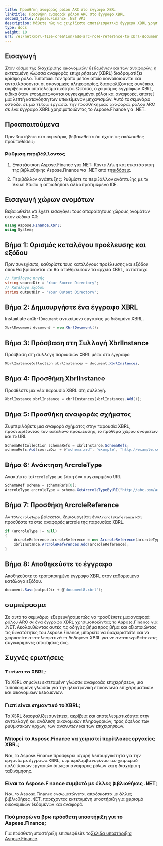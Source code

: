 ```yaml
---
title: Προσθήκη αναφοράς ρόλου ARC στο έγγραφο XBRL
linktitle: Προσθήκη αναφοράς ρόλου ARC στο έγγραφο XBRL
second_title: Aspose.Finance .NET API
description: Μάθετε πώς να χειρίζεστε αποτελεσματικά έγγραφα XBRL χρησιμοποιώντας το Aspose.Finance για .NET. Προσθέστε αναφορές ρόλων ARC χωρίς κόπο με καθοδήγηση βήμα προς βήμα.
type: docs
weight: 10
url: /el/net/xbrl-file-creation/add-arc-role-reference-to-xbrl-document/
---
```

## Εισαγωγή
Στον κόσμο της διαχείρισης οικονομικών δεδομένων και των αναφορών, η εκτεταμένη γλώσσα αναφοράς επιχειρήσεων (XBRL) διαδραματίζει κρίσιμο ρόλο. Τυποποιεί τον τρόπο με τον οποίο κοινοποιούνται και ανταλλάσσονται οι οικονομικές πληροφορίες, διασφαλίζοντας συνέπεια, ακρίβεια και αποτελεσματικότητα. Ωστόσο, ο χειρισμός εγγράφων XBRL, ειδικά όταν ενσωματώνονται συγκεκριμένοι ρόλοι και αναφορές, απαιτεί μια λεπτή κατανόηση των υποκείμενων μηχανισμών. Αυτό το σεμινάριο εστιάζει σε μια τέτοια εργασία: την προσθήκη μιας αναφοράς ρόλου ARC σε ένα έγγραφο XBRL χρησιμοποιώντας το Aspose.Finance για .NET.
## Προαπαιτούμενα
Πριν βουτήξετε στο σεμινάριο, βεβαιωθείτε ότι έχετε τις ακόλουθες προϋποθέσεις:
### Ρύθμιση περιβάλλοντος
1.  Εγκατάσταση Aspose.Finance για .NET: Κάντε λήψη και εγκατάσταση της βιβλιοθήκης Aspose.Finance για .NET από τη[εκδόσεις](https://releases.aspose.com/finance/net/).
   
2. Περιβάλλον ανάπτυξης: Ρυθμίστε το περιβάλλον ανάπτυξης με το Visual Studio ή οποιοδήποτε άλλο προτιμώμενο IDE.
## Εισαγωγή χώρων ονομάτων
Βεβαιωθείτε ότι έχετε εισαγάγει τους απαραίτητους χώρους ονομάτων στον κώδικα C#:
```csharp
using Aspose.Finance.Xbrl;
using System;
```
## Βήμα 1: Ορισμός καταλόγου προέλευσης και εξόδου
Πριν συνεχίσετε, καθορίστε τους καταλόγους προέλευσης και εξόδου όπου θα βρίσκονται και θα αποθηκευτούν τα αρχεία XBRL, αντίστοιχα.
```csharp
// Κατάλογος πηγής
string sourceDir = "Your Source Directory";
// Κατάλογο εξόδου
string outputDir = "Your Output Directory";
```
## Βήμα 2: Δημιουργήστε ένα έγγραφο XBRL
 Instantiate an`XbrlDocument` αντικείμενο εργασίας με δεδομένα XBRL.
```csharp
XbrlDocument document = new XbrlDocument();
```
## Βήμα 3: Πρόσβαση στη Συλλογή XbrlInstance
Πρόσβαση στη συλλογή παρουσιών XBRL μέσα στο έγγραφο.
```csharp
XbrlInstanceCollection xbrlInstances = document.XbrlInstances;
```
## Βήμα 4: Προσθήκη XbrlInstance
Προσθέστε μια νέα παρουσία XBRL στη συλλογή.
```csharp
XbrlInstance xbrlInstance = xbrlInstances[xbrlInstances.Add()];
```
## Βήμα 5: Προσθήκη αναφοράς σχήματος
Συμπεριλάβετε μια αναφορά σχήματος στην παρουσία XBRL, προσδιορίζοντας τον κατάλογο προέλευσης, το πρόθεμα χώρου ονομάτων και το URI.
```csharp
SchemaRefCollection schemaRefs = xbrlInstance.SchemaRefs;
schemaRefs.Add(sourceDir + @"schema.xsd", "example", "http://example.com/xbrl/taxonomy");
```
## Βήμα 6: Ανάκτηση ArcroleType
 Ανακτήστε το`ArcroleType` με βάση ένα συγκεκριμένο URI.
```csharp
SchemaRef schema = schemaRefs[0];
ArcroleType arcroleType = schema.GetArcroleTypeByURI("http://abc.com/arcrole/footnote-test");
```
## Βήμα 7: Προσθήκη ArcroleReference
 Αν το`ArcroleType` βρίσκεται, δημιουργείται ένα`ArcroleReference` και προσθέστε το στις αναφορές arcrole της παρουσίας XBRL.
```csharp
if (arcroleType != null)
{
    ArcroleReference arcroleReference = new ArcroleReference(arcroleType);
    xbrlInstance.ArcroleReferences.Add(arcroleReference);
}
```
## Βήμα 8: Αποθηκεύστε το έγγραφο
Αποθηκεύστε το τροποποιημένο έγγραφο XBRL στον καθορισμένο κατάλογο εξόδου.
```csharp
document.Save(outputDir + @"document8.xbrl");
```
## συμπέρασμα
Σε αυτό το σεμινάριο, εξερευνήσαμε πώς να προσθέσετε μια αναφορά ρόλου ARC σε ένα έγγραφο XBRL χρησιμοποιώντας το Aspose.Finance για .NET. Ακολουθώντας αυτές τις οδηγίες βήμα προς βήμα και αξιοποιώντας τις δυνατότητες του Aspose.Finance, μπορείτε να διαχειριστείτε και να χειριστείτε αποτελεσματικά τα δεδομένα XBRL για να ανταποκριθείτε στις συγκεκριμένες απαιτήσεις σας.
## Συχνές ερωτήσεις
### Τι είναι το XBRL;
Το XBRL σημαίνει εκτεταμένη γλώσσα αναφοράς επιχειρήσεων, μια τυποποιημένη γλώσσα για την ηλεκτρονική επικοινωνία επιχειρηματικών και οικονομικών δεδομένων.
### Γιατί είναι σημαντικό το XBRL;
Το XBRL διασφαλίζει συνέπεια, ακρίβεια και αποτελεσματικότητα στην ανταλλαγή και ανάλυση οικονομικών πληροφοριών, προς όφελος των ρυθμιστικών αρχών, των αναλυτών και των επιχειρήσεων.
### Μπορεί το Aspose.Finance να χειριστεί περίπλοκες εργασίες XBRL;
Ναι, το Aspose.Finance προσφέρει ισχυρή λειτουργικότητα για την εργασία με έγγραφα XBRL, συμπεριλαμβανομένου του χειρισμού πολύπλοκων εργασιών όπως οι αναφορές ρόλων και η διαχείριση ταξινόμησης.
### Είναι το Aspose.Finance συμβατό με άλλες βιβλιοθήκες .NET;
Ναι, το Aspose.Finance ενσωματώνεται απρόσκοπτα με άλλες βιβλιοθήκες .NET, παρέχοντας εκτεταμένη υποστήριξη για χειρισμό οικονομικών δεδομένων και αναφορά.
### Πού μπορώ να βρω πρόσθετη υποστήριξη για το Aspose.Finance;
 Για πρόσθετη υποστήριξη επισκεφθείτε το[Σελίδα υποστήριξης Aspose.Finance](https://forum.aspose.com/c/finance/43).